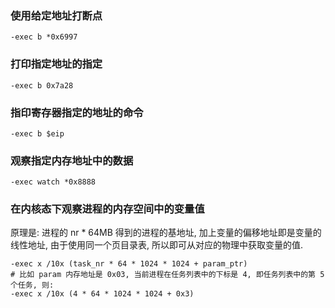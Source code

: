 ### 使用给定地址打断点

```gdb
-exec b *0x6997
```

### 打印指定地址的指定

```gdb
-exec b 0x7a28
```

### 指印寄存器指定的地址的命令

```gdb
-exec b $eip
```

### 观察指定内存地址中的数据

```gdb
-exec watch *0x8888
```

### 在内核态下观察进程的内存空间中的变量值

原理是: 进程的 nr * 64MB 得到的进程的基地址, 加上变量的偏移地址即是变量的线性地址, 由于使用同一个页目录表, 所以即可从对应的物理中获取变量的值.

```gdb
-exec x /10x (task_nr * 64 * 1024 * 1024 + param_ptr)
# 比如 param 内存地址是 0x03, 当前进程在任务列表中的下标是 4, 即任务列表中的第 5 个任务, 则:
-exec x /10x (4 * 64 * 1024 * 1024 + 0x3)
```
